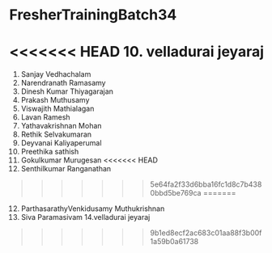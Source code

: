 # FresherTrainingBatch34
<<<<<<< HEAD
10. velladurai jeyaraj
=======
1. Sanjay Vedhachalam
2. Narendranath Ramasamy
3. Dinesh Kumar Thiyagarajan
4. Prakash Muthusamy
5. Viswajith Mathialagan
6. Lavan Ramesh
7. Yathavakrishnan Mohan
8. Rethik Selvakumaran
9. Deyvanai Kaliyaperumal
10. Preethika sathish
11. Gokulkumar Murugesan
<<<<<<< HEAD
12. Senthilkumar Ranganathan

>>>>>>> 5e64fa2f33d6bba16fc1d8c7b4380bbd5be769ca
=======
12. ParthasarathyVenkidusamy Muthukrishnan
13. Siva Paramasivam
14.velladurai jeyaraj
>>>>>>> 9b1ed8ecf2ac683c01aa88f3b00f1a59b0a61738
